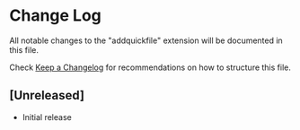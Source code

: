 # Change Log

All notable changes to the "addquickfile" extension will be documented in this file.

Check [Keep a Changelog](http://keepachangelog.com/) for recommendations on how to structure this file.

## [Unreleased]

- Initial release